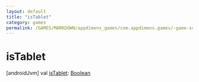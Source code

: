 ```yaml
---
layout: default
title: "isTablet"
category: games
permalink: /GAMES/MARKDOWN/appdimens_games/com.appdimens.games/-game-screen-config/is-tablet.html
---
```


# isTablet

[androidJvm]
val [isTablet](is-tablet.md): [Boolean](https://kotlinlang.org/api/core/kotlin-stdlib/kotlin/-boolean/index.html)
